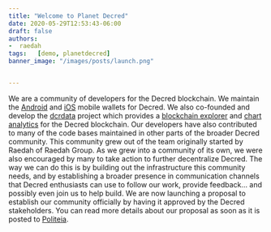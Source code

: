 ```yaml
---
title: "Welcome to Planet Decred"
date: 2020-05-29T12:53:43-06:00
draft: false
authors:
-  raedah
tags:   [demo, planetdecred]
banner_image: "/images/posts/launch.png"


---
```

We are a community of developers for the Decred blockchain. We maintain the [Android](https://play.google.com/store/apps/details?id=com.decred.dcrandroid.mainnet) and [iOS](https://apps.apple.com/us/app/decred-wallet/id1462247643) mobile wallets for Decred. We also co-founded and develop the [dcrdata](https://github.com/decred/dcrdata) project which provides a [blockchain explorer](https://explorer.planetdecred.org/) and [chart analytics](https://explorer.planetdecred.org/charts?chart=ticket-price&zoom=ikefq8bs-kauiodl4&bin=window&axis=time&visibility=true-false) for the Decred blockchain. Our developers have also contributed to many of the code bases maintained in other parts of the broader Decred community. This community grew out of the team originally started by Raedah of Raedah Group. As we grew into a community of its own, we were also encouraged by many to take action to further decentralize Decred. The way we can do this is by building out the infrastructure this community needs, and by establishing a broader presence in communication channels that Decred enthusiasts can use to follow our work, provide feedback… and possibly even join us to help build. We are now launching a proposal to establish our community officially by having it approved by the Decred stakeholders. You can read more details about our proposal as soon as it is posted to [Politeia](https://proposals.decred.org/).